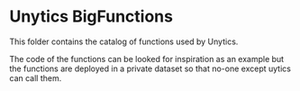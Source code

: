 # Unytics BigFunctions

This folder contains the catalog of functions used by Unytics.

The code of the functions can be looked for inspiration as an example but the functions are deployed in a private dataset so that no-one except uytics can call them.
